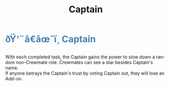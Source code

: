 ﻿---
lang: en-US
title: Captain
prev: Admirer
next: ChiefOfPolice
---
# <font color="#4682B4">ðŸ‘¨â€âœˆï¸ <b>Captain</b></font> <Badge text="Power" type="tip" vertical="middle"/>

With each completed task, the Captain gains the power to slow down a random non-Crewmate role. Crewmates can see a star besides Captain's name.<br>
If anyone betrays the Captain's trust by voting Captain out, they will lose an Add-on.